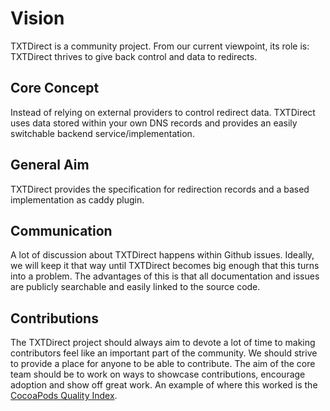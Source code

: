 # Vision
TXTDirect is a community project. From our current viewpoint, its role is:
TXTDirect thrives to give back control and data to redirects.

## Core Concept
Instead of relying on external providers to control redirect data. TXTDirect uses data stored within your own DNS records and provides an easily switchable backend service/implementation.

## General Aim
TXTDirect provides the specification for redirection records and a based implementation as caddy plugin.

## Communication
A lot of discussion about TXTDirect happens within Github issues. Ideally, we will keep it that way until TXTDirect becomes big enough that this turns into a problem. The advantages of this is that all documentation and issues are publicly searchable and easily linked to the source code.

## Contributions
The TXTDirect project should always aim to devote a lot of time to making contributors feel like an important part of the community. We should strive to provide a place for anyone to be able to contribute. The aim of the core team should be to work on ways to showcase contributions, encourage adoption and show off great work. An example of where this worked is the [CocoaPods Quality Index](http://blog.cocoapods.org/CocoaPods.org-Two-point-Five/).
